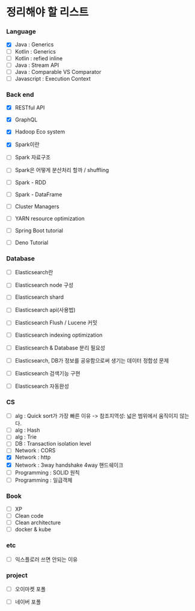 # 정리해야 할 리스트

### Language

- [x] Java 	         : Generics
- [ ] Kotlin           : Generics
- [ ] Kotlin           : refied inline
- [ ] Java              : Stream API
- [ ] Java              : Comparable VS Comparator
- [ ] Javascript    : Execution Context

### Back end

- [x] RESTful API
- [x] GraphQL
- [x] Hadoop Eco system
- [x] Spark이란
- [ ] Spark 자료구조
- [ ] Spark은 어떻게  분산처리 할까 / shuffling
- [ ] Spark - RDD
- [ ] Spark - DataFrame
- [ ] Cluster Managers 
- [ ] YARN resource optimization
- [ ] Spring Boot tutorial
- [ ] Deno Tutorial


### Database

- [ ] Elasticsearch란
- [ ] Elasticsearch node 구성
- [ ] Elasticsearch shard

- [ ] Elasticsearch api(사용법)
- [ ] Elasticsearch Flush / Lucene 커밋
- [ ] Elasticsearch indexing optimization
- [ ] Elasticsearch & Database 분리 필요성
- [ ] Elasticsearch, DB가 정보를 공유함으로써 생기는 데이터 정합성 문제
- [ ] Elasticsearch 검색기능 구현
- [ ] Elasticsearch 자동완성

### CS

- [ ] alg : Quick sort가 가장 빠른 이유 -> 참조지역성: 넓은 범위에서 움직이지 않는다.
- [ ] alg : Hash
- [ ] alg : Trie
- [ ] DB : Transaction isolation level
- [ ] Network : CORS
- [x] Network : http
- [x] Network : 3way handshake 4way 핸드쉐이크
- [ ] Programming : SOLID 원칙
- [ ] Programming : 일급객체

### Book

- [ ] XP
- [ ] Clean code
- [ ] Clean architecture
- [ ] docker & kube

### etc

- [ ] 익스플로러 쓰면 안되는 이유

### project

- [ ] 오이마켓 포폴
- [ ] 네이버 포폴



